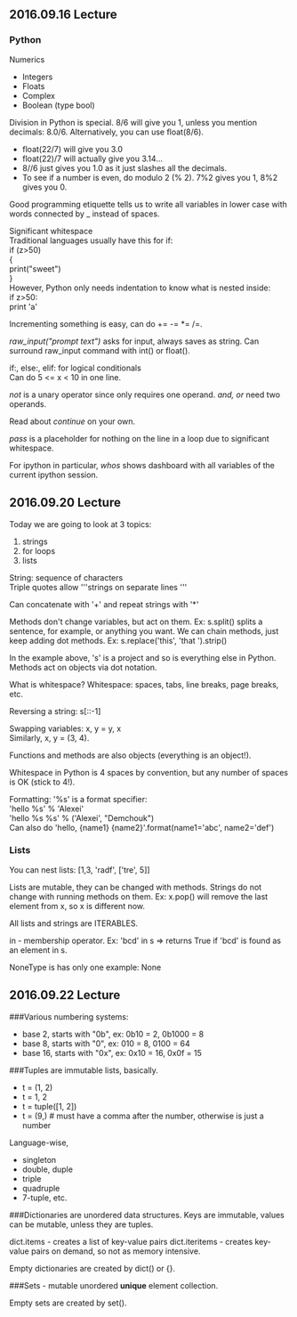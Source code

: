 ## 2016.09.16 Lecture

### Python
Numerics
* Integers
* Floats
* Complex
* Boolean (type bool)

Division in Python is special. 8/6 will give you 1, unless you mention decimals: 8.0/6. Alternatively, you can use float(8/6).  
* float(22/7) will give you 3.0  
* float(22)/7 will actually give you 3.14...  
* 8//6 just gives you 1.0 as it just slashes all the decimals.  
* To see if a number is even, do modulo 2 (% 2). 7%2 gives you 1, 8%2 gives you 0.  

Good programming etiquette tells us to write all variables in lower case with words connected by _ instead of spaces.

Significant whitespace  
 Traditional languages usually have this for if:  
  if (z>50)  
  {  
    print("sweet")  
  }  
  However, Python only needs indentation to know what is nested inside:  
  if z>50:  
    print 'a'  

Incrementing something is easy, can do += -= *= /=.  

_raw_input("prompt text")_ asks for input, always saves as string. Can surround raw_input command with int() or float().  

if:, else:, elif: for logical conditionals  
Can do 5 <= x < 10 in one line.

_not_ is a unary operator since only requires one operand. _and, or_ need two operands.  

Read about _continue_ on your own.  

_pass_ is a placeholder for nothing on the line in a loop due to significant whitespace.  

For ipython in particular, _whos_ shows dashboard with all variables of the current ipython session.  


## 2016.09.20 Lecture

Today we are going to look at 3 topics:
1. strings
2. for loops
3. lists  

String: sequence of characters  
Triple quotes allow '''strings
on
separate
lines
'''  

Can concatenate with '+' and repeat strings with '*'  

Methods don't change variables, but act on them. Ex: s.split() splits a sentence, for example, or anything you want. We can chain methods, just keep adding dot methods. Ex: s.replace('this', 'that ').strip()  

In the example above, 's' is a project and so is everything else in Python. Methods act on objects via dot notation.  

What is whitespace?
  Whitespace: spaces, tabs, line breaks, page breaks, etc.  

Reversing a string: s[::-1]  

Swapping variables: x, y = y, x  
Similarly, x, y = (3, 4).  

Functions and methods are also objects (everything is an object!).  

Whitespace in Python is 4 spaces by convention, but any number of spaces is OK (stick to 4!).  

Formatting:  '%s' is a format specifier:  
'hello %s' % 'Alexei'  
'hello %s %s' % ('Alexei', "Demchouk")  
Can also do 'hello, {name1} {name2}'.format(name1='abc', name2='def')  

### Lists
You can nest lists: [1,3, 'radf', ['tre', 5]]  

Lists are mutable, they can be changed with methods. Strings do not change with running methods on them. Ex: x.pop() will remove the last element from x, so x is different now.  

All lists and strings are ITERABLES.  

in - membership operator. Ex: 'bcd' in s => returns True if 'bcd' is found as an element in s.  

NoneType is has only one example: None

## 2016.09.22 Lecture

###Various numbering systems:
* base 2, starts with "0b", ex: 0b10 = 2, 0b1000 = 8
* base 8, starts with "0", ex: 010 = 8, 0100 = 64
* base 16, starts with "0x", ex: 0x10 = 16, 0x0f = 15  

###Tuples are immutable lists, basically.  
* t = (1, 2)
* t = 1, 2
* t = tuple([1, 2])
* t = (9,) # must have a comma after the number, otherwise is just a number  

Language-wise,  
* singleton
* double, duple
* triple
* quadruple
* 7-tuple, etc.  

###Dictionaries are unordered data structures. Keys are immutable, values can be mutable, unless they are tuples.  

dict.items - creates a list of key-value pairs
dict.iteritems - creates key-value pairs on demand, so not as memory intensive.  

Empty dictionaries are created by dict() or {}.  

###Sets - mutable unordered __unique__ element collection.  

Empty sets are created by set().  
